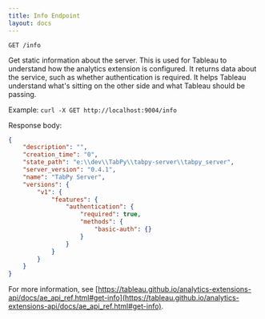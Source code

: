 ```yaml
---
title: Info Endpoint
layout: docs
---
```


```GET /info```

Get static information about the server. This is used for Tableau to understand how the analytics extension is configured. It returns data about the service, such as whether authentication is required. It helps Tableau understand what's sitting on the other side and what Tableau should be passing.

Example: ```curl -X GET http://localhost:9004/info```

Response body:

```JSON
{
    "description": "",
    "creation_time": "0",
    "state_path": "e:\\dev\\TabPy\\tabpy-server\\tabpy_server",
    "server_version": "0.4.1",
    "name": "TabPy Server",
    "versions": {
        "v1": {
            "features": {
                "authentication": {
                    "required": true,
                    "methods": {
                        "basic-auth": {}
                    }
                }
            }
        }
    }
}
```

For more information, see [https://tableau.github.io/analytics-extensions-api/docs/ae_api_ref.html#get-info](https://tableau.github.io/analytics-extensions-api/docs/ae_api_ref.html#get-info).
